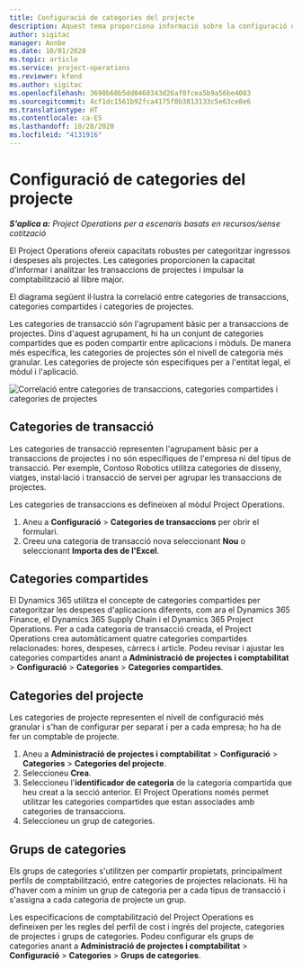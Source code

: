 ```yaml
---
title: Configuració de categories del projecte
description: Aquest tema proporciona informació sobre la configuració de categories de projectes.
author: sigitac
manager: Annbe
ms.date: 10/01/2020
ms.topic: article
ms.service: project-operations
ms.reviewer: kfend
ms.author: sigitac
ms.openlocfilehash: 3698b68b5dd0460343d26af0fcea5b9a56be4083
ms.sourcegitcommit: 4cf1dc1561b92fca4175f0b3813133c5e63ce8e6
ms.translationtype: HT
ms.contentlocale: ca-ES
ms.lasthandoff: 10/28/2020
ms.locfileid: "4131916"
---
```

# <a name="configure-project-categories"></a>Configuració de categories del projecte

_**S'aplica a:** Project Operations per a escenaris basats en recursos/sense cotització_

El Project Operations ofereix capacitats robustes per categoritzar ingressos i despeses als projectes. Les categories proporcionen la capacitat d'informar i analitzar les transaccions de projectes i impulsar la comptabilització al llibre major.

El diagrama següent il·lustra la correlació entre categories de transaccions, categories compartides i categories de projectes. 

Les categories de transacció són l'agrupament bàsic per a transaccions de projectes. Dins d'aquest agrupament, hi ha un conjunt de categories compartides que es poden compartir entre aplicacions i mòduls. De manera més específica, les categories de projectes són el nivell de categoria més granular. Les categories de projecte són especifiques per a l'entitat legal, el mòdul i l'aplicació.

![Correlació entre categories de transaccions, categories compartides i categories de projectes](media/project-categories.png)

## <a name="transaction-categories"></a>Categories de transacció

Les categories de transacció representen l'agrupament bàsic per a transaccions de projectes i no són específiques de l'empresa ni del tipus de transacció. Per exemple, Contoso Robotics utilitza categories de disseny, viatges, instal·lació i transacció de servei per agrupar les transaccions de projectes.

Les categories de transaccions es defineixen al mòdul Project Operations. 
1. Aneu a **Configuració** \> **Categories de transaccions** per obrir el formulari. 
2. Creeu una categoria de transacció nova seleccionant **Nou** o seleccionant **Importa des de l'Excel**.

## <a name="shared-categories"></a>Categories compartides

El Dynamics 365 utilitza el concepte de categories compartides per categoritzar les despeses d'aplicacions diferents, com ara el Dynamics 365 Finance, el Dynamics 365 Supply Chain i el Dynamics 365 Project Operations. Per a cada categoria de transacció creada, el Project Operations crea automàticament quatre categories compartides relacionades: hores, despeses, càrrecs i article. Podeu revisar i ajustar les categories compartides anant a **Administració de projectes i comptabilitat** \> **Configuració** \> **Categories** \> **Categories compartides**.

## <a name="project-categories"></a>Categories del projecte

Les categories de projecte representen el nivell de configuració més granular i s'han de configurar per separat i per a cada empresa; ho ha de fer un comptable de projecte.

1. Aneu a **Administració de projectes i comptabilitat** \> **Configuració** \> **Categories** \> **Categories del projecte**.
2. Seleccioneu **Crea**.
3. Seleccioneu l'**identificador de categoria** de la categoria compartida que heu creat a la secció anterior. El Project Operations només permet utilitzar les categories compartides que estan associades amb categories de transaccions.
4. Seleccioneu un grup de categories.

## <a name="category-groups"></a>Grups de categories

Els grups de categories s'utilitzen per compartir propietats, principalment perfils de comptabilització, entre categories de projectes relacionats. Hi ha d'haver com a mínim un grup de categoria per a cada tipus de transacció i s'assigna a cada categoria de projecte un grup.

Les especificacions de comptabilització del Project Operations es defineixen per les regles del perfil de cost i ingrés del projecte, categories de projectes i grups de categories. Podeu configurar els grups de categories anant a **Administració de projectes i comptabilitat** \> **Configuració** \> **Categories** \> **Grups de categories**.
